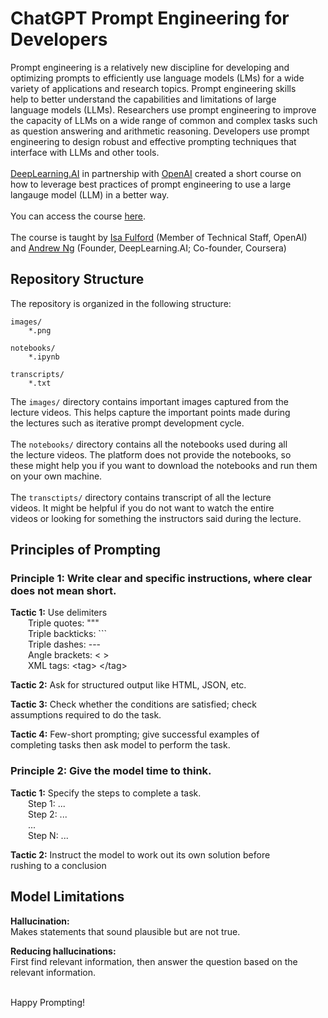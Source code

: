 # ChatGPT Prompt Engineering for Developers
Prompt engineering is a relatively new discipline for developing and   
optimizing prompts to efficiently use language models (LMs) for a wide  
variety of applications and research topics. Prompt engineering skills  
help to better understand the capabilities and limitations of large  
language models (LLMs). Researchers use prompt engineering to improve  
the capacity of LLMs on a wide range of common and complex tasks such  
as question answering and arithmetic reasoning. Developers use prompt  
engineering to design robust and effective prompting techniques that   
interface with LLMs and other tools.  
<br>
[DeepLearning.AI](https://www.deeplearning.ai/) in partnership with [OpenAI](https://openai.com/) created a short course on  
how to leverage best practices of prompt engineering to use a large  
langauge model (LLM) in a better way.   
<br>
You can access the course [here](https://www.deeplearning.ai/short-courses/chatgpt-prompt-engineering-for-developers/).  
<br>
The course is taught by [Isa Fulford](https://www.linkedin.com/in/isabella-fulford/) (Member of Technical Staff, OpenAI)  
and [Andrew Ng](https://www.linkedin.com/in/andrewyng/) (Founder, DeepLearning.AI; Co-founder, Coursera)

## Repository Structure
The repository is organized in the following structure:  
```
images/  
    *.png
    
notebooks/
    *.ipynb
    
transcripts/
    *.txt
```
The `images/` directory contains important images captured from the   
lecture videos. This helps capture the important points made during  
the lectures such as iterative prompt development cycle.  
<br>
The `notebooks/` directory contains all the notebooks used during all   
the lecture videos. The platform does not provide the notebooks, so  
these might help you if you want to download the notebooks and run them  
on your own machine.  
<br>
The `transctipts/` directory contains transcript of all the lecture  
videos. It might be helpful if you do not want to watch the entire  
videos or looking for something the instructors said during the lecture.  

## Principles of Prompting

### Principle 1: Write clear and specific instructions, where clear does not mean short.

**Tactic 1:** Use delimiters  
&emsp;&emsp;Triple quotes: """   
&emsp;&emsp;Triple backticks: ```   
&emsp;&emsp;Triple dashes: ---  
&emsp;&emsp;Angle brackets: < >  
&emsp;&emsp;XML tags: &lt;tag&gt; &lt;/tag&gt;


**Tactic 2:** Ask for structured output like HTML, JSON, etc.  

**Tactic 3:** Check whether the conditions are satisfied; check  
assumptions required to do the task.

**Tactic 4:** Few-short prompting; give successful examples of  
completing tasks then ask model to perform the task. 

### Principle 2: Give the model time to think.

**Tactic 1:** Specify the steps to complete a task.  
&emsp;&emsp;Step 1: ...  
&emsp;&emsp;Step 2: ...  
&emsp;&emsp;...  
&emsp;&emsp;Step N: ...  
	
**Tactic 2:** Instruct the model to work out its own solution before  
rushing to a conclusion


## Model Limitations

**Hallucination:**  
Makes statements that sound plausible but are not true. 


**Reducing hallucinations:**  
First find relevant information, then answer the question based on the  
relevant information.
  
<br>  
Happy Prompting!

